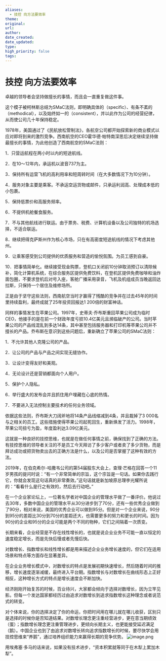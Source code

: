 ```yaml
---
aliases:
  - 技控 向方法要效率
theme: 
original: 
url: 
author: 
date_created: 
date_updated: 
type: 
high_priority: false
tags:
---
```

# 技控 向方法要效率
卓越的领导者会坚持做擅长的事情，而且会一直重复做这件事。

这个模子被柯林斯总结为SMaC法则，即明确具体的（specific）、有条不紊的（methodical），以及始终如一的（consistent），并以此作为公司的经营纪律，从而使公司几十年保持稳定。

1978年，美国通过了《民航放松管制法》，各航空公司都开始探索新的商业模式以应对即将到来的激烈竞争。西南航空的CEO霍华德·帕特南深思后决定继续坚持做最擅长的事情，为此他创造了西南航空的SMaC法则：

1．只营运航程在两小时以内的短途航线。

2．在10～12年内，承运机以波音737为主。

3．保持所有运营飞机的高利用率和短周转时间（在大多数情况下为10分钟）。

4．服务对象主要是乘客。不承运空运货物或邮件，只承运利润高、处理成本低的小包裹。

5．保持低票价和高服务频率。

6．不提供机舱餐食服务。

7．不与其他航线进行联运。由于票务、税费、计算机设备以及公司独特的机场选择，不适合联运。

8．继续把得克萨斯州作为核心市场，只在有高密度短途航线的情况下考虑其他州。

9．让乘客感受到公司提供的优质服务和营造的愉悦氛围。为员工感到自豪。

10．把事情简单化。继续接受现金购票，登机口关闭前10分钟取消预订以清除候补，简化计算机系统，在综合服务区提供免费饮料，在登机区提供免费咖啡和油炸面包圈，不要求登机后对号入座，客舱广播采用录音，飞机及机组成员当晚返回达拉斯，只保持一个居住及维修场所。

正是由于坚守这些法则，西南航空当时才赢得了残酷的竞争并在过去45年的时间里持续盈利，最终成就了25年投资回报达1 200倍的财富神话。

同样的事情发生在苹果公司。1997年，史蒂夫·乔布斯重回苹果公司成为临时CEO，他接手的是在前一个财政年度亏损10.4亿美元且濒临破产的公司。当时苹果公司的产品线混乱到多达14条，其中甚至包括服务器和打印机等苹果公司并不擅长的产品。乔布斯在意识到这些问题后，重新确立了苹果公司的SMaC法则：

1．不允许其他人克隆公司的产品。

2．让公司的产品与产品之间实现无缝协作。

3．让设计变得友好和美观。

4．无论设计还是营销都面向个人用户。

5．保护个人隐私。

6．举行盛大的发布会并且抓住用户埋藏在心底的热情。

7．不要进入无法控制主要技术的任何业务领域。

依据这些法则，乔布斯大刀阔斧地将14条产品线缩减到4条，并且裁掉了3 000名与之相关的员工。这些措施使得苹果公司起死回生，重新焕发了活力。1998年，苹果公司扭亏为盈，年度盈利达3.09亿美元。

这就是一种良好的技控思维，也就是在做任何事情之前，确保找到了正确的方法。有技控思维的领导者关注的不是员工今天拜访了多少客户或者卖了多少货物，而是拜访成功或把货物卖出去的正确方法是什么，以及公司是否掌握了这种有效的方法。

2019年，在伯克希尔-哈撒韦公司的第54届股东大会上，查理·芒格在回答一个11岁男孩的提问时说：“有一个非常简单的宗旨，这个宗旨是一句话。如果你去践行它，你就会发现这句话真的非常奏效。”这句话就是新加坡原总理李光耀所说的：“看看什么是行之有效的，然后去行动吧。”

在一个企业家论坛上，一位著名学者对中国企业的管理水平做了一番评价。他说过去30年，多数中国企业的管理水平从30分进步到了70分，还有一些优秀企业做到了90分，相对来说，美国的优秀企业可以做到95分。但是对一个企业来说，90分到95分的差距比30分到70分的差距还大，也需要更多的努力和更长的时间。因为90分的企业和95分的企业可能是两个不同的物种，它们之间隔着一次质变。

长期来看，企业经营是不存在线性增长的，也就是说企业业务不可能一直以恒定的速度稳定增长，而是先快后慢或者先慢后快。

对数增长、指数增长和线性增长都是用来描述企业业务增长速度的，但它们在适用场景和特点等方面存在显著差异。

在企业业务增长模式中，对数增长的特点是发展初期快速增长，然后随着时间的推移，增长速度逐渐减缓，最终进入平台期。指数增长与对数增长在曲线形态上正好相反，这种增长方式的特点是增长速度会不断加快。

经济刚刚开始复苏的时候，百业待兴，大家都会倾向于选择对数增长，因为立竿见影。但每一个发达国家都经历过由追求对数增长到追求指数增长这种理念或者说范式的转变。

对个体来说，你的选择决定了你的命运，你把时间用在哪儿就在哪儿收获，区别只是选择的时候你是否知道结果。对数增长理念更注重经营进步，更在意当期绩效（蛋）；指数增长理念更注重管理进步，更倾向长期主义，也更能接受延迟满足（鹅）。中国企业也到了由追求对数增长转向追求指数增长的时候，要尽快学会用技控思维来“养鹅”，通过培养组织能力来赢得长期的竞争优势。
![image.png](https://cdn.jsdelivr.net/gh/duanbiao2000/BlogGallery@main/picture/20240820133828.png)

用埃弗塞·多马的话来说，如果没有技术进步，“资本积累就等同于在木犁上累加木犁”。